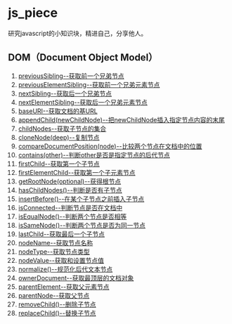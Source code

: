 # js_piece
研究javascript的小知识块，精进自己，分享他人。
## DOM（Document Object Model）
1. [previousSibling--获取前一个兄弟节点](./DOM/Node/previousSibling/previousSibling.md)
2. [previousElementSibling--获取前一个兄弟元素节点](./DOM/previousElementSibling/previousElementSibling.md)
3. [nextSibling--获取后一个兄弟节点](./DOM/Node/nextSibling/nextSibling.md)
4. [nextElementSibling--获取后一个兄弟元素节点](./DOM/nextElementSibling/nextElementSibling.md)
5. [baseURI--获取文档的基URL](./DOM/Node/baseURI/baseURI.md)
6. [appendChild(newChildNode)--把newChildNode插入指定节点内容的末尾](./DOM/Node/appendChild()/appendChild().md)
7. [childNodes--获取子节点的集合](./DOM/Node/childNodes/childNodes.md)
8. [cloneNode(deep)--复制节点](./DOM/Node/cloneNode()/cloneNode().md)
9. [compareDocumentPosition(node)--比较两个节点在文档中的位置](./DOM/Node/compareDocumentPosition()/compareDocumentPosition.md)
10. [contains(other)--判断other是否是指定节点的后代节点](./DOM/Node/contains()/contains().md)
11. [firstChild--获取第一个子节点](./DOM/Node/firstChild/firstChild.md)
12. [firstElementChild--获取第一个子元素节点](./DOM/ParentNode/firstElementChild/firstElementChild.md)
13. [getRootNode(optional)--获得根节点](./DOM/Node/getRootNode()/getRootNode().md)
14. [hasChildNodes()--判断是否有子节点](./DOM/Node/hasChildNodes()/hasChildNodes().md)
15. [insertBefore()--在某个子节点之前插入子节点](./DOM/Node/insertBefore()/insertBefore().md)
16. [isConnected--判断节点是否在文档中](./DOM/Node/isConnected/isConnected.md)
17. [isEqualNode()--判断两个节点是否相等](./DOM/Node/isEqualNode()/isEqualNode().md)
18. [isSameNode()--判断两个节点是否为同一节点](./DOM/Node/isSameNode()/isSameNode().md)
19. [lastChild--获取最后一个子节点](./DOM/Node/lastChild/lastChild.md)
20. [nodeName--获取节点名称](./DOM/Node/nodeName/nodeName.md)
21. [nodeType--获取节点类型](./DOM/Node/nodeType/nodeType.md)
22. [nodeValue--获取和设置节点值](./DOM/Node/nodeValue/nodeValue.md)
23. [normalize()--规范化后代文本节点](./DOM/Node/normalize()/normalize().md)
24. [ownerDocument--获取最顶层的文档对象](./DOM/Node/ownerDocument/ownerDocument.md)
25. [parentElement--获取父元素节点](./DOM/Node/parentElement/parentElement.md)
26. [parentNode--获取父节点](./DOM/Node/parentNode/parentNode.md)
27. [removeChild()--删除子节点](./DOM/Node/removeChild()/removeChild().md)
27. [replaceChild()--替换子节点](./DOM/Node/replaceChild()/replaceChild().md)